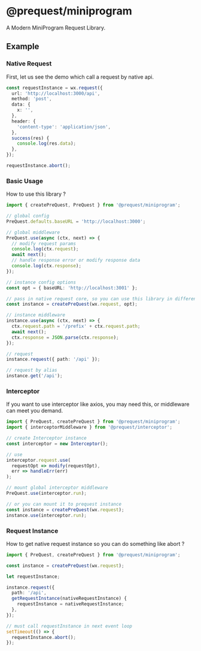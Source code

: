 # @prequest/miniprogram

A Modern MiniProgram Request Library.

## Example

### Native Request

First, let us see the demo which call a request by native api.

```ts
const requestInstance = wx.request({
  url: 'http://localhost:3000/api',
  method: 'post',
  data: {
    x: '',
  },
  header: {
    'content-type': 'application/json',
  },
  success(res) {
    console.log(res.data);
  },
});

requestInstance.abort();
```

### Basic Usage

How to use this library ?

```ts
import { createPreQuest, PreQuest } from '@prequest/miniprogram';

// global config
PreQuest.defaults.baseURL = 'http://localhost:3000';

// global middleware
PreQuest.use(async (ctx, next) => {
  // modify request params
  console.log(ctx.request);
  await next();
  // handle response error or modify response data
  console.log(ctx.response);
});

// instance config options
const opt = { baseURL: 'http://localhost:3001' };

// pass in native request core, so you can use this library in different miniprogram platform.
const instance = createPreQuest(wx.request, opt);

// instance middleware
instance.use(async (ctx, next) => {
  ctx.request.path = '/prefix' + ctx.request.path;
  await next();
  ctx.response = JSON.parse(ctx.response);
});

// request
instance.request({ path: '/api' });

// request by alias
instance.get('/api');
```

### Interceptor

If you want to use interceptor like axios, you may need this, or middleware can meet you demand.

```ts
import { PreQuest, createPreQuest } from '@prequest/miniprogram';
import { interceptorMiddleware } from '@prequest/interceptor';

// create Interceptor instance
const interceptor = new Interceptor();

// use
interceptor.request.use(
  requestOpt => modify(requestOpt),
  err => handleErr(err)
);

// mount global interceptor middleware
PreQuest.use(interceptor.run);

// or you can mount it to prequest instance
const instance = createPreQuest(wx.request);
instance.use(interceptor.run);
```

### Request Instance

How to get native request instance so you can do something like abort ?

```ts
import { PreQuest, createPreQuest } from '@prequest/miniprogram';

const instance = createPreQuest(wx.request);

let requestInstance;

instance.request({
  path: '/api',
  getRequestInstance(nativeRequestInstance) {
    requestInstance = nativeRequestInstance;
  },
});

// must call requestInstance in next event loop
setTimeout(() => {
  requestInstance.abort();
});
```
